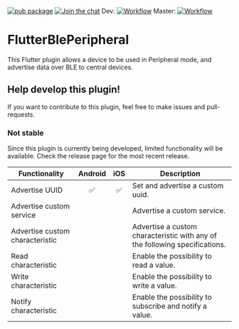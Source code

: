 
[![pub package](https://img.shields.io/pub/v/flutter_ble_peripheral?include_prereleases)](https://pub.dartlang.org/packages/flutter_ble_peripheral)
[![Join the chat](https://badges.gitter.im/Join%20Chat.svg)](https://gitter.im/flutter_ble_peripheral/community)
Dev: [![Workflow](https://github.com/juliansteenbakker/flutter_ble_peripheral/workflows/Build%20Flutter/badge.svg?branch=develop)](https://github.com/juliansteenbakker/flutter_ble_peripheral/actions)
Master: [![Workflow](https://github.com/juliansteenbakker/flutter_ble_peripheral/workflows/Build%20Flutter/badge.svg?branch=master)](https://github.com/juliansteenbakker/flutter_ble_peripheral/actions)

# FlutterBlePeripheral

This Flutter plugin allows a device to be used in Peripheral mode, and advertise data over BLE to central devices.

## Help develop this plugin!

If you want to contribute to this plugin, feel free to make issues and pull-requests.

### Not stable

Since this plugin is currently being developed, limited functionality will be available. Check the release page for the most recent release.

| Functionality        | Android           | iOS  | Description |
| -------------------- |:----------------:|:-----:| --------------|
| Advertise UUID     | :white_check_mark: | :white_check_mark:  | Set and advertise a custom uuid. |
| Advertise custom service    |  |   | Advertise a custom service. |
| Advertise custom characteristic   |  |   | Advertise a custom characteristic with any of the following specifications. |
| Read characteristic     |  |   | Enable the possibility to read a value. |
| Write characteristic     |  |   | Enable the possibility to write a value. |
| Notify characteristic    |  |   | Enable the possibility to subscribe and notify a value. |
